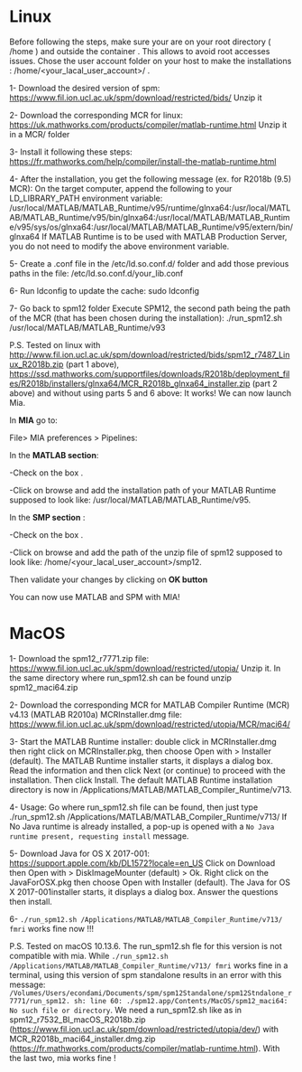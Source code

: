 Linux
=====

Before following the steps, make sure your are on your root directory ( /home ) and outside the container .
This allows to avoid root accesses issues.
Chose the user account folder on your host to make the installations : /home/<your_lacal_user_account>/ . 


1- Download the desired version of spm: https://www.fil.ion.ucl.ac.uk/spm/download/restricted/bids/
Unzip it

2- Download the corresponding MCR for linux: https://uk.mathworks.com/products/compiler/matlab-runtime.html
Unzip it in a MCR/ folder 

3- Install it following these steps:
https://fr.mathworks.com/help/compiler/install-the-matlab-runtime.html

4- After the installation, you get the following message (ex. for R2018b (9.5) MCR):
On the target computer, append the following to your LD_LIBRARY_PATH environment variable: 
/usr/local/MATLAB/MATLAB_Runtime/v95/runtime/glnxa64:/usr/local/MATLAB/MATLAB_Runtime/v95/bin/glnxa64:/usr/local/MATLAB/MATLAB_Runtime/v95/sys/os/glnxa64:/usr/local/MATLAB/MATLAB_Runtime/v95/extern/bin/glnxa64
If MATLAB Runtime is to be used with MATLAB Production Server, you do not need to modify the above environment variable.

5- Create a .conf file in the /etc/ld.so.conf.d/ folder and add those previous paths in the file:
/etc/ld.so.conf.d/your_lib.conf

6- Run ldconfig to update the cache:
sudo ldconfig

7- Go back to spm12 folder
Execute SPM12, the second path being the path of the MCR (that has been chosen during the installation):
./run_spm12.sh /usr/local/MATLAB/MATLAB_Runtime/v93

P.S. Tested on linux with http://www.fil.ion.ucl.ac.uk/spm/download/restricted/bids/spm12_r7487_Linux_R2018b.zip (part 1 above), https://ssd.mathworks.com/supportfiles/downloads/R2018b/deployment_files/R2018b/installers/glnxa64/MCR_R2018b_glnxa64_installer.zip (part 2 above) and without using parts 5 and 6 above: It works! We can now launch Mia. 

In **MIA** go to:

File> MIA preferences > Pipelines:

In the **MATLAB section**:
   
   -Check on the box <use Matlab standalone>.
  
   -Click on browse and add the installation path of your MATLAB Runtime supposed to look like:
       /usr/local/MATLAB/MATLAB_Runtime/v95.


In the **SMP section** :
  
   -Check on the box <use SPM standalone>.
  
   -Click on browse and add the path of the unzip file of spm12 supposed to look like:
       /home/<your_lacal_user_account>/smp12.

Then validate your changes by clicking on **OK button** 

You can now use MATLAB and SPM with MIA!

MacOS
=====

1- Download the spm12_r7771.zip file: https://www.fil.ion.ucl.ac.uk/spm/download/restricted/utopia/
Unzip it. In the same directory where run_spm12.sh can be found unzip spm12_maci64.zip

2- Download the corresponding MCR for MATLAB Compiler Runtime (MCR) v4.13 (MATLAB R2010a) MCRInstaller.dmg file: https://www.fil.ion.ucl.ac.uk/spm/download/restricted/utopia/MCR/maci64/

3- Start the MATLAB Runtime installer: double click in MCRInstaller.dmg then right click on MCRInstaller.pkg, then choose Open with > Installer (default). The MATLAB Runtime installer starts, it displays a dialog box. Read the information and then click Next (or continue) to proceed with the installation. Then click Install. The default MATLAB Runtime installation directory is now in /Applications/MATLAB/MATLAB_Compiler_Runtime/v713.

4- Usage: Go where run_spm12.sh file can be found, then just type ./run_spm12.sh /Applications/MATLAB/MATLAB_Compiler_Runtime/v713/
If No Java runtime is already installed, a pop-up is opened with a `No Java runtime present, requesting install` message.

5- Download Java for OS X 2017-001: https://support.apple.com/kb/DL1572?locale=en_US
Click on Download then Open with > DiskImageMounter (default) > Ok.
Right click on the JavaForOSX.pkg then choose Open with Installer (default).
The Java for OS X 2017-001installer starts, it displays a dialog box. Answer the questions  then install.

6- `./run_spm12.sh /Applications/MATLAB/MATLAB_Compiler_Runtime/v713/ fmri` works fine now !!!

P.S. Tested on macOS 10.13.6. The run_spm12.sh fle for this version is not compatible with mia. While `./run_spm12.sh /Applications/MATLAB/MATLAB_Compiler_Runtime/v713/ fmri` works fine in a terminal, using this version of spm standalone results in an error with this message: `/Volumes/Users/econdami/Documents/spm/spm12Standalone/spm12Stndalone_r7771/run_spm12. sh: line 60: ./spm12.app/Contents/MacOS/spm12_maci64: No such file or directory`. We need a run_spm12.sh like as in spm12_r7532_BI_macOS_R2018b.zip (https://www.fil.ion.ucl.ac.uk/spm/download/restricted/utopia/dev/) with MCR_R2018b_maci64_installer.dmg.zip (https://fr.mathworks.com/products/compiler/matlab-runtime.html). With the last two, mia works fine !

